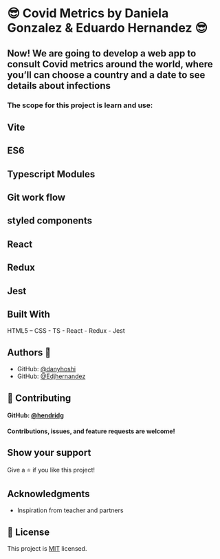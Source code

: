 # 😎  Covid Metrics by Daniela Gonzalez & Eduardo Hernandez 😎

## Now! We are going to develop a web app to consult Covid metrics around the world, where you’ll can choose a country and a date to see details about infections

### The scope for this project is learn and use:

## Vite
## ES6
## Typescript Modules
## Git work flow
## styled components
## React
## Redux
## Jest

## Built With
HTML5 – CSS - TS - React - Redux - Jest

## Authors 🤯

- GitHub: [@danyhoshi](https://github.com/danyhoshi)
- GitHub: [@Edjhernandez](https://github.com/Edjhernandez)

## 🤝 Contributing

#### GitHub: [@hendridg](https://github.com/hendridg)
#### Contributions, issues, and feature requests are welcome!

## Show your support

Give a ⭐️ if you like this project!

## Acknowledgments

- Inspiration from teacher and partners

## 📝 License

This project is [MIT](./MIT.md) licensed.

